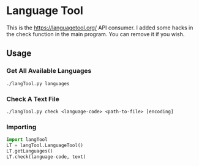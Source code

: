 # Language Tool
This is the https://languagetool.org/ API consumer. I added some hacks in the check function in the main program. You can remove it if you wish.

## Usage
### Get All Available Languages
```
./langTool.py languages
```

### Check A Text File
```
./langTool.py check <language-code> <path-to-file> [encoding]
```

### Importing
```python
import langTool
LT = langTool.LanguageTool()
LT.getLanguages()
LT.check(language-code, text)
```
